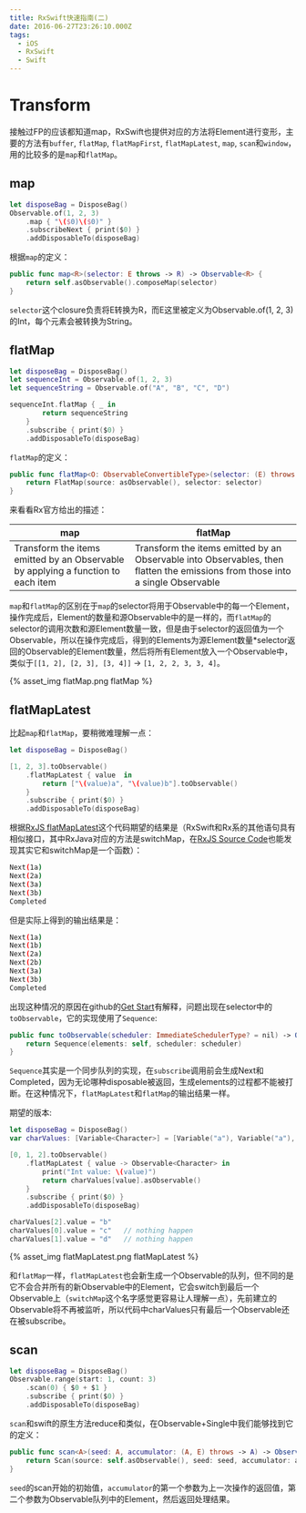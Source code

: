 ```yaml
---
title: RxSwift快速指南(二)
date: 2016-06-27T23:26:10.000Z
tags:
  - iOS
  - RxSwift
  - Swift
---
```


# Transform

接触过FP的应该都知道map，RxSwift也提供对应的方法将Element进行变形，主要的方法有`buffer`, `flatMap`, `flatMapFirst`, `flatMapLatest`, `map`, `scan`和`window`， 用的比较多的是`map`和`flatMap`。

## map

```swift
let disposeBag = DisposeBag()
Observable.of(1, 2, 3)
    .map { "\($0)\($0)" }
    .subscribeNext { print($0) }
    .addDisposableTo(disposeBag)
```

根据`map`的定义：

```swift
public func map<R>(selector: E throws -> R) -> Observable<R> {
    return self.asObservable().composeMap(selector)
}
```

`selector`这个closure负责将E转换为R，而E这里被定义为Observable.of(1, 2, 3)的Int，每个元素会被转换为String。

## flatMap

```swift
let disposeBag = DisposeBag()
let sequenceInt = Observable.of(1, 2, 3)
let sequenceString = Observable.of("A", "B", "C", "D")

sequenceInt.flatMap { _ in
        return sequenceString
    }
    .subscribe { print($0) }
    .addDisposableTo(disposeBag)
```

`flatMap`的定义：

```swift
public func flatMap<O: ObservableConvertibleType>(selector: (E) throws -> O) -> Observable<O.E> {
    return FlatMap(source: asObservable(), selector: selector)
}
```

来看看Rx官方给出的描述：

map                                                                              | flatMap
-------------------------------------------------------------------------------- | -----------------------------------------------------------------------------------------------------------------------------
Transform the items emitted by an Observable by applying a function to each item | Transform the items emitted by an Observable into Observables, then flatten the emissions from those into a single Observable

`map`和`flatMap`的区别在于`map`的selector将用于Observable中的每一个Element，操作完成后，Element的数量和源Observable中的是一样的，而`flatMap`的selector的调用次数和源Element数量一致，但是由于selector的返回值为一个Observable，所以在操作完成后，得到的Elements为源Element数量*selector返回的Observable的Element数量，然后将所有Element放入一个Observable中，类似于`[[1, 2], [2, 3], [3, 4]]` -> `[1, 2, 2, 3, 3, 4]`。

{% asset_img flatMap.png flatMap %}

## flatMapLatest

比起`map`和`flatMap`，要稍微难理解一点：

```swift
let disposeBag = DisposeBag()

[1, 2, 3].toObservable()
    .flatMapLatest { value  in
        return ["\(value)a", "\(value)b"].toObservable()
    }
    .subscribe { print($0) }
    .addDisposableTo(disposeBag)
```

根据[RxJS flatMapLatest](https://github.com/Reactive-Extensions/RxJS/blob/master/doc/api/core/operators/flatmaplatest.md)这个代码期望的结果是（RxSwift和Rx系的其他语句具有相似接口，其中RxJava对应的方法是switchMap，在[RxJS Source Code](https://github.com/Reactive-Extensions/RxJS/blob/master/src/core/perf/operators/flatmaplatest.js)也能发现其实它和switchMap是一个函数）：

```bash
Next(1a)
Next(2a)
Next(3a)
Next(3b)
Completed
```

但是实际上得到的输出结果是：

```bash
Next(1a)
Next(1b)
Next(2a)
Next(2b)
Next(3a)
Next(3b)
Completed
```

出现这种情况的原因在github的[Get Start](https://github.com/ReactiveX/RxSwift/blob/master/Documentation/GettingStarted.md#creating-your-own-observable-aka-observable-sequence)有解释，问题出现在selector中的`toObservable`，它的实现使用了`Sequence`:

```swift
public func toObservable(scheduler: ImmediateSchedulerType? = nil) -> Observable<Generator.Element> {
    return Sequence(elements: self, scheduler: scheduler)
}
```

`Sequence`其实是一个同步队列的实现，在`subscribe`调用前会生成Next和Completed，因为无论哪种disposable被返回，生成elements的过程都不能被打断。在这种情况下，`flatMapLatest`和`flatMap`的输出结果一样。

期望的版本:

```swift
let disposeBag = DisposeBag()
var charValues: [Variable<Character>] = [Variable("a"), Variable("a"), Variable("a")]

[0, 1, 2].toObservable()
    .flatMapLatest { value -> Observable<Character> in
        print("Int value: \(value)")
        return charValues[value].asObservable()
    }
    .subscribe { print($0) }
    .addDisposableTo(disposeBag)

charValues[2].value = "b"
charValues[0].value = "c"   // nothing happen
charValues[1].value = "d"   // nothing happen
```

{% asset_img flatMapLatest.png flatMapLatest %}

和`flatMap`一样，`flatMapLatest`也会新生成一个Observable的队列，但不同的是它不会合并所有的新Observable中的Element，它会switch到最后一个Observable上（`switchMap`这个名字感觉更容易让人理解一点），先前建立的Observable将不再被监听，所以代码中charValues只有最后一个Observable还在被subscribe。

## scan

```swift
let disposeBag = DisposeBag()
Observable.range(start: 1, count: 3)
    .scan(0) { $0 + $1 }
    .subscribe { print($0) }
    .addDisposableTo(disposeBag)
```

`scan`和swift的原生方法reduce和类似，在Observable+Single中我们能够找到它的定义：

```swift
public func scan<A>(seed: A, accumulator: (A, E) throws -> A) -> Observable<A> {
    return Scan(source: self.asObservable(), seed: seed, accumulator: accumulator)
}
```

`seed`的scan开始的初始值，`accumulator`的第一个参数为上一次操作的返回值，第二个参数为Observable队列中的Element，然后返回处理结果。

